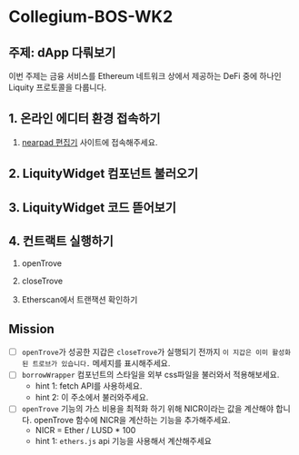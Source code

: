 # Collegium-BOS-WK2

## 주제: dApp 다뤄보기
이번 주제는 금융 서비스를 Ethereum 네트워크 상에서 제공하는 DeFi 중에 하나인 Liquity 프로토콜을 다룹니다.

## 1. 온라인 에디터 환경 접속하기
1. [nearpad 편집기](https://nearpad.dev/editor) 사이트에 접속해주세요.

## 2. LiquityWidget 컴포넌트 불러오기

## 3. LiquityWidget 코드 뜯어보기

## 4. 컨트랙트 실행하기
1. openTrove

2. closeTrove

3. Etherscan에서 트랜잭션 확인하기
## Mission
- [ ] `openTrove`가 성공한 지갑은 `closeTrove`가 실행되기 전까지 `이 지갑은 이미 활성화된 트로브가 있습니다.` 메세지를 표시해주세요.
- [ ] `borrowWrapper` 컴포넌트의 스타일을 외부 css파일을 불러와서 적용해보세요.
    - hint 1: fetch API를 사용하세요.
    - hint 2: 이 주소에서 불러와주세요.
- [ ] `openTrove` 기능의 가스 비용을 최적화 하기 위해 NICR이라는 값을 계산해야 합니다. openTrove 함수에 NICR을 계산하는 기능을 추가해주세요.
    - NICR = Ether / LUSD * 100
    - hint 1: `ethers.js` api 기능을 사용해서 계산해주세요